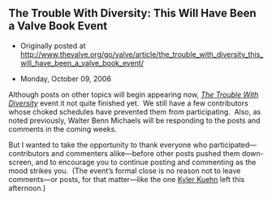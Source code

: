 ## The Trouble With Diversity: This Will Have Been a Valve Book Event

 * Originally posted at http://www.thevalve.org/go/valve/article/the_trouble_with_diversity_this_will_have_been_a_valve_book_event/

* Monday, October 09, 2006 

Although posts on other topics will begin appearing now, [_The Trouble With Diversity_](http://www.amazon.com/exec/obidos/ASIN/080507841X/diesekoschmar-20) event it not quite finished yet.  We still have a few contributors whose choked schedules have prevented them from participating.  Also, as noted previously, Walter Benn Michaels will be responding to the posts and comments in the coming weeks.    

But I wanted to take the opportunity to thank everyone who participated—contributors and commenters alike—before other posts pushed them down-screen, and to encourage you to continue posting and commenting as the mood strikes you.  (The event’s formal close is no reason not to leave comments—or posts, for that matter—like the one [Kyler Kuehn](http://www.thevalve.org/go/valve/article/the_trouble_with_diversity_alan_wolfe_with_all_due_respect/#11921) left this afternoon.)

